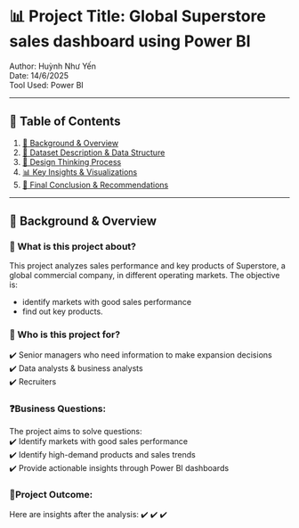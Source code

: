 # 📊 Project Title: Global Superstore sales dashboard using Power BI  
Author: Huỳnh Như Yến  
Date: 14/6/2025 <br>
Tool Used: Power BI

---
## 📑 Table of Contents  
1. [📌 Background & Overview](#-background--overview)  
2. [📂 Dataset Description & Data Structure](#-dataset-description--data-structure)  
3. [🧠 Design Thinking Process](#-design-thinking-process)  
4. [📊 Key Insights & Visualizations](#-key-insights--visualizations)  
5. [🔎 Final Conclusion & Recommendations](#-final-conclusion--recommendations)

---
## 📌 Background & Overview
### 📖 What is this project about? 
This project analyzes sales performance and key products of Superstore, a global commercial company, in different operating markets. The objective is:
  - identify markets with good sales performance
  - find out key products.


### 👤 Who is this project for?  
✔️ Senior managers who need information to make expansion decisions <br>
✔️ Data analysts & business analysts <br>
✔️ Recruiters
 

###  ❓Business Questions:  
The project aims to solve questions: <br>
✔️ Identify markets with good sales performance <br>
✔️ Identify high-demand products and sales trends <br>
✔️ Provide actionable insights through Power BI dashboards 

### 🎯Project Outcome:  
Here are insights after the analysis:
✔️
✔️
✔️
